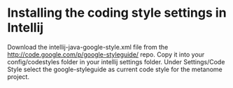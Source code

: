 # Installing the coding style settings in Intellij
Download the intellij-java-google-style.xml file from the http://code.google.com/p/google-styleguide/ repo. 
Copy it into your config/codestyles folder in your intellij settings folder. 
Under Settings/Code Style select the google-styleguide as current code style for the metanome project.
